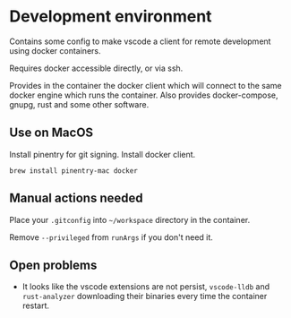 # Development environment

Contains some config to make vscode a client for remote development using docker containers.

Requires docker accessible directly, or via ssh.

Provides in the container the docker client which will connect to the same docker engine which runs the container.
Also provides docker-compose, gnupg, rust and some other software.

## Use on MacOS

Install pinentry for git signing. Install docker client.

`brew install pinentry-mac docker`

## Manual actions needed

Place your `.gitconfig` into `~/workspace` directory in the container.

Remove `--privileged` from `runArgs` if you don't need it.

## Open problems

* It looks like the vscode extensions are not persist, `vscode-lldb` and `rust-analyzer` downloading their binaries every time the container restart. 
